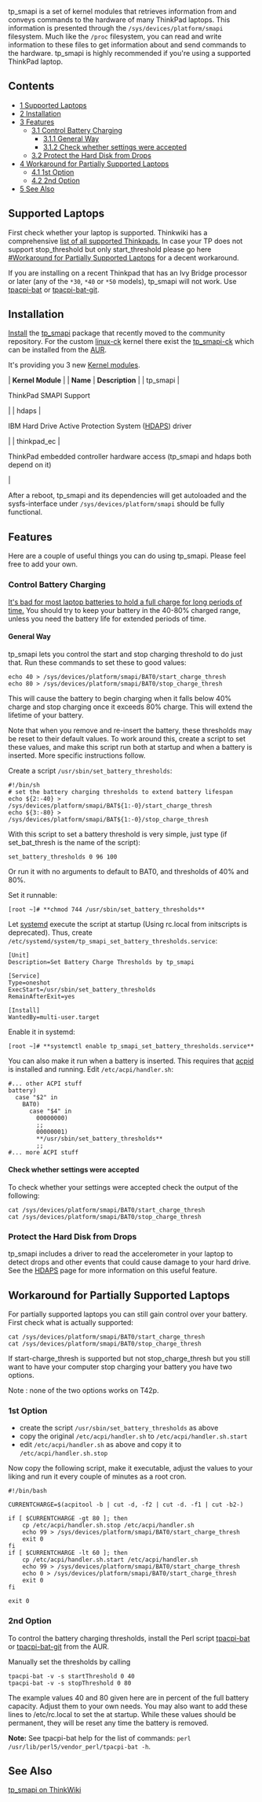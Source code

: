 tp_smapi is a set of kernel modules that retrieves information from and conveys commands to the hardware of many ThinkPad laptops. This information is presented through the `/sys/devices/platform/smapi` filesystem. Much like the `/proc` filesystem, you can read and write information to these files to get information about and send commands to the hardware. tp_smapi is highly recommended if you're using a supported ThinkPad laptop.

## Contents

*   [1 Supported Laptops](#Supported_Laptops)
*   [2 Installation](#Installation)
*   [3 Features](#Features)
    *   [3.1 Control Battery Charging](#Control_Battery_Charging)
        *   [3.1.1 General Way](#General_Way)
        *   [3.1.2 Check whether settings were accepted](#Check_whether_settings_were_accepted)
    *   [3.2 Protect the Hard Disk from Drops](#Protect_the_Hard_Disk_from_Drops)
*   [4 Workaround for Partially Supported Laptops](#Workaround_for_Partially_Supported_Laptops)
    *   [4.1 1st Option](#1st_Option)
    *   [4.2 2nd Option](#2nd_Option)
*   [5 See Also](#See_Also)

## Supported Laptops

First check whether your laptop is supported. Thinkwiki has a comprehensive [list of all supported Thinkpads.](http://www.thinkwiki.org/wiki/Tp_smapi#Model-specific_status) In case your TP does not support stop_threshold but only start_threshold please go here [#Workaround for Partially Supported Laptops](#Workaround_for_Partially_Supported_Laptops) for a decent workaround.

If you are installing on a recent Thinkpad that has an Ivy Bridge processor or later (any of the `*30`, `*40` or `*50` models), tp_smapi will not work. Use [tpacpi-bat](https://aur.archlinux.org/packages/tpacpi-bat/) or [tpacpi-bat-git](https://aur.archlinux.org/packages/tpacpi-bat-git/).

## Installation

[Install](/index.php/Install "Install") the [tp_smapi](https://www.archlinux.org/packages/?name=tp_smapi) package that recently moved to the community repository. For the custom [linux-ck](/index.php/Linux-ck "Linux-ck") kernel there exist the [tp_smapi-ck](https://aur.archlinux.org/packages/tp_smapi-ck/) which can be installed from the [AUR](/index.php/AUR "AUR").

It's providing you 3 new [Kernel modules](/index.php/Kernel_modules "Kernel modules").

| **Kernel Module** |
| **Name** | **Description** |
| tp_smapi | 

ThinkPad SMAPI Support

 |
| hdaps | 

IBM Hard Drive Active Protection System ([HDAPS](/index.php/HDAPS "HDAPS")) driver

 |
| thinkpad_ec | 

ThinkPad embedded controller hardware access (tp_smapi and hdaps both depend on it)

 |

After a reboot, tp_smapi and its dependencies will get autoloaded and the sysfs-interface under `/sys/devices/platform/smapi` should be fully functional.

## Features

Here are a couple of useful things you can do using tp_smapi. Please feel free to add your own.

### Control Battery Charging

[It's bad for most laptop batteries to hold a full charge for long periods of time.](http://www.thinkwiki.org/wiki/Maintenance#Battery_treatment) You should try to keep your battery in the 40-80% charged range, unless you need the battery life for extended periods of time.

#### General Way

tp_smapi lets you control the start and stop charging threshold to do just that. Run these commands to set these to good values:

```
echo 40 > /sys/devices/platform/smapi/BAT0/start_charge_thresh
echo 80 > /sys/devices/platform/smapi/BAT0/stop_charge_thresh

```

This will cause the battery to begin charging when it falls below 40% charge and stop charging once it exceeds 80% charge. This will extend the lifetime of your battery.

Note that when you remove and re-insert the battery, these thresholds may be reset to their default values. To work around this, create a script to set these values, and make this script run both at startup and when a battery is inserted. More specific instructions follow.

Create a script `/usr/sbin/set_battery_thresholds`:

```
#!/bin/sh
# set the battery charging thresholds to extend battery lifespan
echo ${2:-40} > /sys/devices/platform/smapi/BAT${1:-0}/start_charge_thresh
echo ${3:-80} > /sys/devices/platform/smapi/BAT${1:-0}/stop_charge_thresh

```

With this script to set a battery threshold is very simple, just type (if set_bat_thresh is the name of the script):

```
set_battery_thresholds 0 96 100

```

Or run it with no arguments to default to BAT0, and thresholds of 40% and 80%.

Set it runnable:

```
[root ~]# **chmod 744 /usr/sbin/set_battery_thresholds**

```

Let [systemd](/index.php/Systemd "Systemd") execute the script at startup (Using rc.local from initscripts is deprecated). Thus, create `/etc/systemd/system/tp_smapi_set_battery_thresholds.service`:

```
[Unit]
Description=Set Battery Charge Thresholds by tp_smapi

[Service]
Type=oneshot
ExecStart=/usr/sbin/set_battery_thresholds
RemainAfterExit=yes

[Install]
WantedBy=multi-user.target

```

Enable it in systemd:

```
[root ~]# **systemctl enable tp_smapi_set_battery_thresholds.service**

```

You can also make it run when a battery is inserted. This requires that [acpid](/index.php/Acpid "Acpid") is installed and running. Edit `/etc/acpi/handler.sh`:

```
#... other ACPI stuff
battery)
  case "$2" in
    BAT0)
      case "$4" in
        00000000)
        ;;
        00000001)
        **/usr/sbin/set_battery_thresholds**
        ;;
#... more ACPI stuff

```

#### Check whether settings were accepted

To check whether your settings were accepted check the output of the following:

```
cat /sys/devices/platform/smapi/BAT0/start_charge_thresh
cat /sys/devices/platform/smapi/BAT0/stop_charge_thresh

```

### Protect the Hard Disk from Drops

tp_smapi includes a driver to read the accelerometer in your laptop to detect drops and other events that could cause damage to your hard drive. See the [HDAPS](/index.php/HDAPS "HDAPS") page for more information on this useful feature.

## Workaround for Partially Supported Laptops

For partially supported laptops you can still gain control over your battery. First check what is actually supported:

```
cat /sys/devices/platform/smapi/BAT0/start_charge_thresh
cat /sys/devices/platform/smapi/BAT0/stop_charge_thresh

```

If start-charge_thresh is supported but not stop_charge_thresh but you still want to have your computer stop charging your battery you have two options.

Note : none of the two options works on T42p.

### 1st Option

*   create the script `/usr/sbin/set_battery_thresholds` as above
*   copy the original `/etc/acpi/handler.sh` to `/etc/acpi/handler.sh.start`
*   edit `/etc/acpi/handler.sh` as above and copy it to `/etc/acpi/handler.sh.stop`

Now copy the following script, make it executable, adjust the values to your liking and run it every couple of minutes as a root cron.

```
#!/bin/bash

CURRENTCHARGE=$(acpitool -b | cut -d, -f2 | cut -d. -f1 | cut -b2-)

if [ $CURRENTCHARGE -gt 80 ]; then
    cp /etc/acpi/handler.sh.stop /etc/acpi/handler.sh
    echo 99 > /sys/devices/platform/smapi/BAT0/start_charge_thresh
    exit 0
fi
if [ $CURRENTCHARGE -lt 60 ]; then
    cp /etc/acpi/handler.sh.start /etc/acpi/handler.sh    
    echo 99 > /sys/devices/platform/smapi/BAT0/start_charge_thresh
    echo 0 > /sys/devices/platform/smapi/BAT0/start_charge_thresh
    exit 0 
fi

exit 0

```

### 2nd Option

To control the battery charging thresholds, install the Perl script [tpacpi-bat](https://aur.archlinux.org/packages/tpacpi-bat/) or [tpacpi-bat-git](https://aur.archlinux.org/packages/tpacpi-bat-git/) from the AUR.

Manually set the thresholds by calling

```
tpacpi-bat -v -s startThreshold 0 40
tpacpi-bat -v -s stopThreshold 0 80

```

The example values 40 and 80 given here are in percent of the full battery capacity. Adjust them to your own needs. You may also want to add these lines to /etc/rc.local to set the at startup. While these values should be permanent, they will be reset any time the battery is removed.

**Note:** See tpacpi-bat help for the list of commands: `perl /usr/lib/perl5/vendor_perl/tpacpi-bat -h`.

## See Also

[tp_smapi on ThinkWiki](http://www.thinkwiki.org/wiki/Tp_smapi)